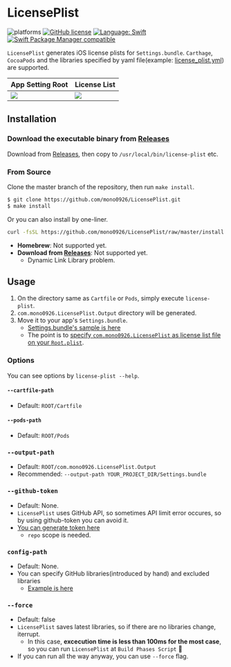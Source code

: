 # LicensePlist

![platforms](https://img.shields.io/badge/platforms-iOS-333333.svg)
[![GitHub license](https://img.shields.io/badge/license-MIT-lightgrey.svg)](https://raw.githubusercontent.com/mono0926/NativePopup/master/LICENSE)
[![Language: Swift](https://img.shields.io/badge/swift-3.1-4BC51D.svg?style=flat)](https://developer.apple.com/swift)
[![Swift Package Manager compatible](https://img.shields.io/badge/Swift%20Package%20Manager-compatible-brightgreen.svg)](https://github.com/apple/swift-package-manager)

`LicensePlist` generates iOS license plists for `Settings.bundle`.
`Carthage`, `CocoaPods` and the libraries specified by yaml file(example: [license_plist.yml](https://github.com/mono0926/LicensePlist/blob/master/Tests/LicensePlistTests/Resources/license_plist.yml)) are supported.

App Setting Root | License List
--- | ---
![](https://github.com/mono0926/LicensePlist/raw/master/Screenshots/root.png) | ![](https://github.com/mono0926/LicensePlist/raw/master/Screenshots/list.png)

## Installation

### Download the executable binary from [Releases](https://github.com/mono0926/LicensePlist/releases)

Download from [Releases](https://github.com/mono0926/LicensePlist/releases), then copy to `/usr/local/bin/license-plist` etc.

### From Source

Clone the master branch of the repository, then run `make install`.

```sh
$ git clone https://github.com/mono0926/LicensePlist.git
$ make install
```

Or you can also install by one-liner.

```sh
curl -fsSL https://github.com/mono0926/LicensePlist/raw/master/install.sh | sh
```

- **Homebrew**: Not supported yet.
- **Download from [Releases](https://github.com/mono0926/LicensePlist/releases)**: Not supported yet.
    - Dynamic Link Library problem.

## Usage

1. On the directory same as `Cartfile` or `Pods`, simply execute `license-plist`.
2. `com.mono0926.LicensePlist.Output` directory will be generated.
3. Move it to your app's `Settings.bundle`.
    - [Settings.bundle's sample is here](https://github.com/mono0926/LicensePlist/raw/master/Settings.bundle.zip)
    - The point is to [specify `com.mono0926.LicensePlist` as license list file on your `Root.plist`](https://github.com/mono0926/LicensePlist/blob/master/Settings.bundle/Root.plist#L19).

### Options

You can see options by `license-plist --help`.

#### `--cartfile-path`

- Default: `ROOT/Cartfile`

#### `--pods-path`

- Default: `ROOT/Pods`

### `--output-path`

- Default: `ROOT/com.mono0926.LicensePlist.Output`
- Recommended: `--output-path YOUR_PROJECT_DIR/Settings.bundle`


### `--github-token`

- Default: None.
- `LicensePlist` uses GitHub API, so sometimes API limit error occures, so by using github-token you can avoid it.
- [You can generate token here](https://github.com/settings/tokens/new)
    - `repo` scope is needed.

### `config-path`

- Default: None.
- You can specify GitHub libraries(introduced by hand) and excluded libraries
    - [Example is here](https://github.com/mono0926/LicensePlist/blob/master/Tests/LicensePlistTests/Resources/license_plist.yml)


### `--force`

- Default: false
- `LicensePlist` saves latest libraries, so if there are no libraries change, iterrupt.
    - In this case, **excecution time is less than 100ms for the most case**, so you can run `LicensePlist` at `Build Phases Script` 🎉
- If you can run all the way anyway, you can use `--force` flag.